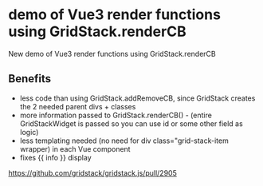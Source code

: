 # demo of Vue3 render functions using GridStack.renderCB

New demo of Vue3 render functions using GridStack.renderCB

## Benefits

- less code than using GridStack.addRemoveCB, since GridStack creates the 2 needed parent divs + classes
- more information passed to GridStack.renderCB() - (entire GridStackWidget is passed so you can use id or some other field as logic)
- less templating needed (no need for div class="grid-stack-item wrapper) in each Vue component
- fixes {{ info }} display

https://github.com/gridstack/gridstack.js/pull/2905

